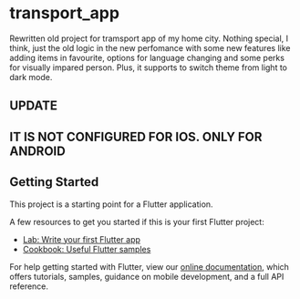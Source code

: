# transport_app

Rewritten old project for tramsport app of my home city. Nothing special, I think, just the old logic in the new perfomance with some new features like adding items in favourite, options for language changing and some perks for visually impared person. Plus, it supports to switch theme from light to dark mode. 



## UPDATE 

## IT IS NOT CONFIGURED FOR IOS. ONLY FOR ANDROID


## Getting Started

This project is a starting point for a Flutter application.

A few resources to get you started if this is your first Flutter project:

- [Lab: Write your first Flutter app](https://flutter.dev/docs/get-started/codelab)
- [Cookbook: Useful Flutter samples](https://flutter.dev/docs/cookbook)

For help getting started with Flutter, view our
[online documentation](https://flutter.dev/docs), which offers tutorials,
samples, guidance on mobile development, and a full API reference.

